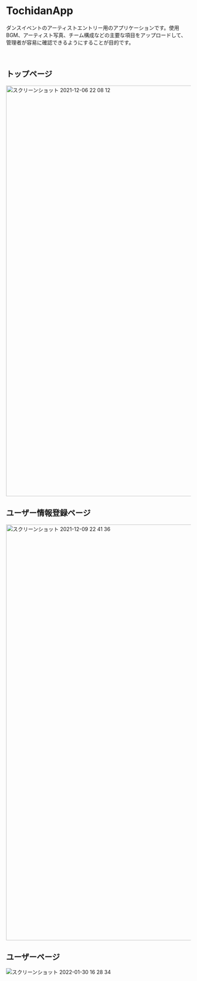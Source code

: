 # TochidanApp
ダンスイベントのアーティストエントリー用のアプリケーションです。使用BGM、アーティスト写真、チーム構成などの主要な項目をアップロードして、管理者が容易に確認できるようにすることが目的です。


<br>


## トップページ
<img width="1120" alt="スクリーンショット 2021-12-06 22 08 12" src="https://user-images.githubusercontent.com/56378289/151979071-7a8891b1-f48c-4199-a365-90491ceb1f66.png">




## ユーザー情報登録ページ
<img width="1134" alt="スクリーンショット 2021-12-09 22 41 36" src="https://user-images.githubusercontent.com/56378289/151979185-975770a7-dc9d-4588-b787-2ac2486cd8bc.png">




## ユーザーページ
![スクリーンショット 2022-01-30 16 28 34](https://user-images.githubusercontent.com/56378289/151979330-4a5662be-6cd8-426a-beac-d1bc2d69874e.png)

